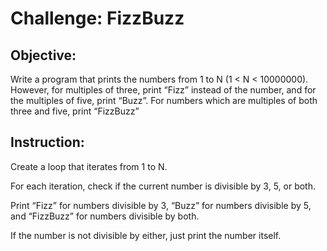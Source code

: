 # Challenge: FizzBuzz
## Objective: 
Write a program that prints the numbers from 1 to N (1 < N < 10000000). However, for multiples of three, print “Fizz” instead of the number, and for the multiples of five, print “Buzz”. For numbers which are multiples of both three and five, print “FizzBuzz”
  
## Instruction:
Create a loop that iterates from 1 to N.

For each iteration, check if the current number is divisible by 3, 5, or both.

Print “Fizz” for numbers divisible by 3, “Buzz” for numbers divisible by 5, and “FizzBuzz” for numbers divisible by both.

If the number is not divisible by either, just print the number itself.

  
